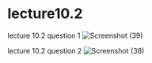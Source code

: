 # lecture10.2

lecture 10.2 question 1
![Screenshot (39)](https://github.com/krimisha-bhanderi/lecture10.2/assets/131655711/ee52a83c-2f75-4c37-a3b2-0f9ff5a0c046)

lecture 10.2 question 2
![Screenshot (38)](https://github.com/krimisha-bhanderi/lecture10.2/assets/131655711/c9607112-eb84-4359-b0bf-872450dddb06)
